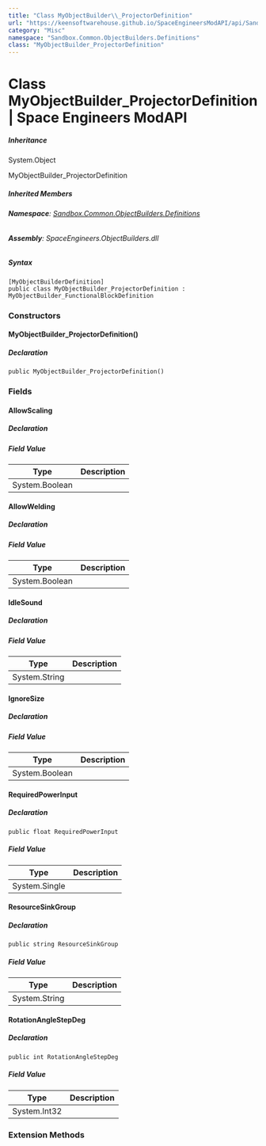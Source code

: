 ```yaml
---
title: "Class MyObjectBuilder\\_ProjectorDefinition"
url: "https://keensoftwarehouse.github.io/SpaceEngineersModAPI/api/Sandbox.Common.ObjectBuilders.Definitions.MyObjectBuilder_ProjectorDefinition.html"
category: "Misc"
namespace: "Sandbox.Common.ObjectBuilders.Definitions"
class: "MyObjectBuilder_ProjectorDefinition"
---
```


# Class MyObjectBuilder\_ProjectorDefinition | Space Engineers ModAPI

##### Inheritance

System.Object

MyObjectBuilder\_ProjectorDefinition

##### Inherited Members

###### **Namespace**: [Sandbox.Common.ObjectBuilders.Definitions](https://keensoftwarehouse.github.io/SpaceEngineersModAPI/api/Sandbox.Common.ObjectBuilders.Definitions.html)

###### **Assembly**: SpaceEngineers.ObjectBuilders.dll

##### Syntax

```
[MyObjectBuilderDefinition]
public class MyObjectBuilder_ProjectorDefinition : MyObjectBuilder_FunctionalBlockDefinition
```

### Constructors

#### MyObjectBuilder\_ProjectorDefinition()

##### Declaration

```
public MyObjectBuilder_ProjectorDefinition()
```

### Fields

#### AllowScaling

##### Declaration

##### Field Value

| Type | Description |
| --- | --- |
| System.Boolean |     |

#### AllowWelding

##### Declaration

##### Field Value

| Type | Description |
| --- | --- |
| System.Boolean |     |

#### IdleSound

##### Declaration

##### Field Value

| Type | Description |
| --- | --- |
| System.String |     |

#### IgnoreSize

##### Declaration

##### Field Value

| Type | Description |
| --- | --- |
| System.Boolean |     |

#### RequiredPowerInput

##### Declaration

```
public float RequiredPowerInput
```

##### Field Value

| Type | Description |
| --- | --- |
| System.Single |     |

#### ResourceSinkGroup

##### Declaration

```
public string ResourceSinkGroup
```

##### Field Value

| Type | Description |
| --- | --- |
| System.String |     |

#### RotationAngleStepDeg

##### Declaration

```
public int RotationAngleStepDeg
```

##### Field Value

| Type | Description |
| --- | --- |
| System.Int32 |     |

### Extension Methods